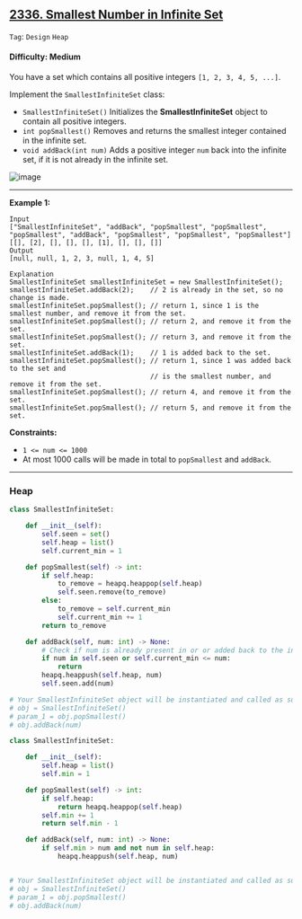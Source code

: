 ## [2336. Smallest Number in Infinite Set](https://leetcode.com/problems/smallest-number-in-infinite-set/)

```Tag```: ```Design``` ```Heap``` 

#### Difficulty: Medium

You have a set which contains all positive integers ```[1, 2, 3, 4, 5, ...]```.

Implement the ```SmallestInfiniteSet``` class:

- ```SmallestInfiniteSet()``` Initializes the __SmallestInfiniteSet__ object to contain all positive integers.
- ```int popSmallest()``` Removes and returns the smallest integer contained in the infinite set.
- ```void addBack(int num)``` Adds a positive integer ```num``` back into the infinite set, if it is not already in the infinite set.

![image](https://user-images.githubusercontent.com/35042430/234156377-2f7360aa-a0b1-4026-bbc2-bd00f54f19a8.png)

---

__Example 1:__
```
Input
["SmallestInfiniteSet", "addBack", "popSmallest", "popSmallest", "popSmallest", "addBack", "popSmallest", "popSmallest", "popSmallest"]
[[], [2], [], [], [], [1], [], [], []]
Output
[null, null, 1, 2, 3, null, 1, 4, 5]

Explanation
SmallestInfiniteSet smallestInfiniteSet = new SmallestInfiniteSet();
smallestInfiniteSet.addBack(2);    // 2 is already in the set, so no change is made.
smallestInfiniteSet.popSmallest(); // return 1, since 1 is the smallest number, and remove it from the set.
smallestInfiniteSet.popSmallest(); // return 2, and remove it from the set.
smallestInfiniteSet.popSmallest(); // return 3, and remove it from the set.
smallestInfiniteSet.addBack(1);    // 1 is added back to the set.
smallestInfiniteSet.popSmallest(); // return 1, since 1 was added back to the set and
                                   // is the smallest number, and remove it from the set.
smallestInfiniteSet.popSmallest(); // return 4, and remove it from the set.
smallestInfiniteSet.popSmallest(); // return 5, and remove it from the set.
```

__Constraints:__

- ```1 <= num <= 1000```
- At most 1000 calls will be made in total to ```popSmallest``` and ```addBack```.

---

### Heap

```Python
class SmallestInfiniteSet:

    def __init__(self):
        self.seen = set()
        self.heap = list()
        self.current_min = 1

    def popSmallest(self) -> int:
        if self.heap:
            to_remove = heapq.heappop(self.heap)
            self.seen.remove(to_remove)
        else:
            to_remove = self.current_min
            self.current_min += 1
        return to_remove

    def addBack(self, num: int) -> None:
        # Check if num is already present in or or added back to the infinite set 
        if num in self.seen or self.current_min <= num:
            return
        heapq.heappush(self.heap, num)
        self.seen.add(num)

# Your SmallestInfiniteSet object will be instantiated and called as such:
# obj = SmallestInfiniteSet()
# param_1 = obj.popSmallest()
# obj.addBack(num)
```

```Python
class SmallestInfiniteSet:

    def __init__(self):
        self.heap = list()
        self.min = 1

    def popSmallest(self) -> int:
        if self.heap:
            return heapq.heappop(self.heap)
        self.min += 1
        return self.min - 1

    def addBack(self, num: int) -> None:
        if self.min > num and not num in self.heap:
            heapq.heappush(self.heap, num)


# Your SmallestInfiniteSet object will be instantiated and called as such:
# obj = SmallestInfiniteSet()
# param_1 = obj.popSmallest()
# obj.addBack(num)
```

